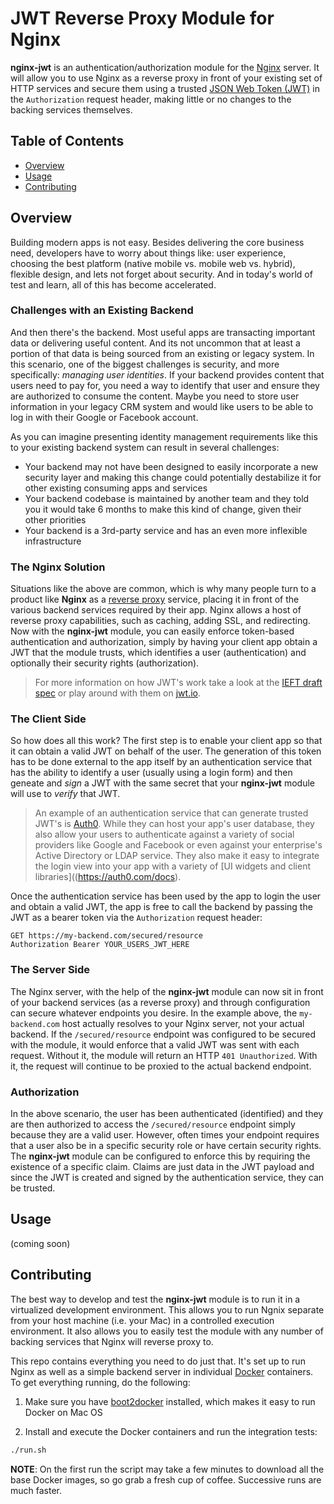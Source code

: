 # JWT Reverse Proxy Module for Nginx

**nginx-jwt** is an authentication/authorization module for the [Nginx](http://nginx.org/) server.  It will allow you to use Nginx as a reverse proxy in front of your existing set of HTTP services and secure them using a trusted [JSON Web Token (JWT)](http://jwt.io/) in the `Authorization` request header, making little or no changes to the backing services themselves.

## Table of Contents

* [Overview](#overview)
* [Usage](#usage)
* [Contributing](#contributing)

## Overview

Building modern apps is not easy.  Besides delivering the core business need, developers have to worry about things like: user experience, choosing the best platform (native mobile vs. mobile web vs. hybrid), flexible design, and lets not forget about security.  And in today's world of test and learn, all of this has become accelerated.

### Challenges with an Existing Backend

And then there's the backend.  Most useful apps are transacting important data or delivering useful content.  And its not uncommon that at least a portion of that data is being sourced from an existing or legacy system.  In this scenario, one of the biggest challenges is security, and more specifically: *managing user identities*.  If your backend provides content that users need to pay for, you need a way to identify that user and ensure they are authorized to consume the content.  Maybe you need to store user information in your legacy CRM system and would like users to be able to log in with their Google or Facebook account.

As you can imagine presenting identity management requirements like this to your existing backend system can result in several challenges:

* Your backend may not have been designed to easily incorporate a new security layer and making this change could potentially destabilize it for other existing consuming apps and services
* Your backend codebase is maintained by another team and they told you it would take 6 months to make this kind of change, given their other priorities
* Your backend is a 3rd-party service and has an even more inflexible infrastructure

### The Nginx Solution

Situations like the above are common, which is why many people turn to a product like **Nginx** as a [reverse proxy](http://en.wikipedia.org/wiki/Reverse_proxy) service, placing it in front of the various backend services required by their app.  Nginx allows a host of reverse proxy capabilities, such as caching, adding SSL, and redirecting.  Now with the **nginx-jwt** module, you can easily enforce token-based authentication and authorization, simply by having your client app obtain a JWT that the module trusts, which identifies a user (authentication) and optionally their security rights (authorization).

> For more information on how JWT's work take a look at the [IEFT draft spec](http://tools.ietf.org/html/draft-ietf-oauth-json-web-token) or play around with them on [jwt.io](http://jwt.io).


### The Client Side

So how does all this work?  The first step is to enable your client app so that it can obtain a valid JWT on behalf of the user.  The generation of this token has to be done external to the app itself by an authentication service that has the ability to identify a user (usually using a login form) and then geneate and *sign* a JWT with the same secret that your **nginx-jwt** module will use to *verify* that JWT.

> An example of an authentication service that can generate trusted JWT's is [Auth0](http://auth0.com).  While they can host your app's user database, they also allow your users to authenticate against a variety of social providers like Google and Facebook or even against your enterprise's Active Directory or LDAP service.  They also make it easy to integrate the login view into your app with a variety of [UI widgets and client libraries]((https://auth0.com/docs).

Once the authentication service has been used by the app to login the user and obtain a valid JWT, the app is free to call the backend by passing the JWT as a bearer token via the `Authorization` request header:

```
GET https://my-backend.com/secured/resource
Authorization Bearer YOUR_USERS_JWT_HERE
```

### The Server Side

The Nginx server, with the help of the **nginx-jwt** module can now sit in front of your backend services (as a reverse proxy) and through configuration can secure whatever endpoints you desire.  In the example above, the `my-backend.com` host actually resolves to your Nginx server, not your actual backend.  If the `/secured/resource` endpoint was configured to be secured with the module, it would enforce that a valid JWT was sent with each request.  Without it, the module will return an HTTP `401 Unauthorized`.  With it, the request will continue to be proxied to the actual backend endpoint.

### Authorization

In the above scenario, the user has been authenticated (identified) and they are then authorized to access the `/secured/resource` endpoint simply because they are a valid user.  However, often times your endpoint requires that a user also be in a specific security role or have certain security rights.  The **nginx-jwt** module can be configured to enforce this by requiring the existence of a specific claim.  Claims are just data in the JWT payload and since the JWT is created and signed by the authentication service, they can be trusted.

## Usage

(coming soon)

## Contributing

The best way to develop and test the **nginx-jwt** module is to run it in a virtualized development environment.  This allows you to run Ngnix separate from your host machine (i.e. your Mac) in a controlled execution environment.  It also allows you to easily test the module with any number of backing services that Nginx will reverse proxy to.

This repo contains everything you need to do just that.  It's set up to run Nginx as well as a simple backend server in individual [Docker](http://www.docker.com) containers.  To get everything running, do the following:

1. Make sure you have [boot2docker](http://boot2docker.io/) installed, which makes it easy to run Docker on Mac OS

1. Install and execute the Docker containers and run the integration tests:  

  ```bash
  ./run.sh
  ```

  **NOTE**: On the first run the script may take a few minutes to download all the base Docker images, so go grab a fresh cup of coffee.  Successive runs are much faster.
